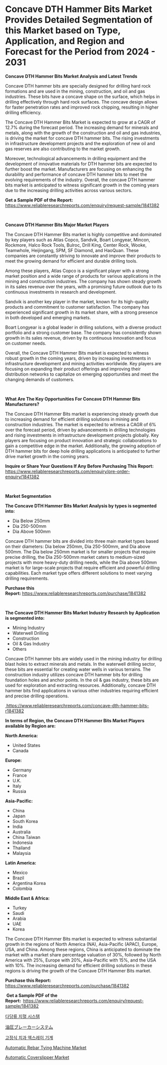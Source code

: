 <p><h1>Concave DTH Hammer Bits Market Provides Detailed Segmentation of this Market based on Type, Application, and Region and Forecast for the Period from 2024 - 2031</h1></p><p><strong>Concave DTH Hammer Bits Market Analysis and Latest Trends</strong></p>
<p><p>Concave DTH hammer bits are specially designed for drilling hard rock formations and are used in the mining, construction, and oil and gas industries. These bits have a concave shape on the surface, which helps in drilling effectively through hard rock surfaces. The concave design allows for faster penetration rates and improved rock chipping, resulting in higher drilling efficiency.</p><p>The Concave DTH Hammer Bits Market is expected to grow at a CAGR of 12.7% during the forecast period. The increasing demand for minerals and metals, along with the growth of the construction and oil and gas industries, is driving the market for concave DTH hammer bits. The rising investments in infrastructure development projects and the exploration of new oil and gas reserves are also contributing to the market growth.</p><p>Moreover, technological advancements in drilling equipment and the development of innovative materials for DTH hammer bits are expected to further boost the market. Manufacturers are focusing on enhancing the durability and performance of concave DTH hammer bits to meet the evolving requirements of the industry. Overall, the concave DTH hammer bits market is anticipated to witness significant growth in the coming years due to the increasing drilling activities across various sectors.</p></p>
<p><strong>Get a Sample PDF of the Report:&nbsp;</strong> <a href="https://www.reliableresearchreports.com/enquiry/request-sample/1841382">https://www.reliableresearchreports.com/enquiry/request-sample/1841382</a></p>
<p>&nbsp;</p>
<p><strong>Concave DTH Hammer Bits Major Market Players</strong></p>
<p><p>The Concave DTH Hammer Bits market is highly competitive and dominated by key players such as Atlas Copco, Sandvik, Boart Longyear, Mincon, Rockmore, Halco Rock Tools, Bulroc, Drill King, Center Rock, Wooke, Teamwhole, Heijingang, SPM, SF Diamond, and HaoQuan. These companies are constantly striving to innovate and improve their products to meet the growing demand for efficient and durable drilling tools.</p><p>Among these players, Atlas Copco is a significant player with a strong market position and a wide range of products for various applications in the mining and construction industries. The company has shown steady growth in its sales revenue over the years, with a promising future outlook due to its continuous investments in research and development.</p><p>Sandvik is another key player in the market, known for its high-quality products and commitment to customer satisfaction. The company has experienced significant growth in its market share, with a strong presence in both developed and emerging markets.</p><p>Boart Longyear is a global leader in drilling solutions, with a diverse product portfolio and a strong customer base. The company has consistently shown growth in its sales revenue, driven by its continuous innovation and focus on customer needs.</p><p>Overall, the Concave DTH Hammer Bits market is expected to witness robust growth in the coming years, driven by increasing investments in infrastructure development and mining activities worldwide. Key players are focusing on expanding their product offerings and improving their distribution networks to capitalize on emerging opportunities and meet the changing demands of customers.</p></p>
<p>&nbsp;</p>
<p><strong>What Are The Key Opportunities For Concave DTH Hammer Bits Manufacturers?</strong></p>
<p><p>The Concave DTH Hammer Bits market is experiencing steady growth due to increasing demand for efficient drilling solutions in mining and construction industries. The market is expected to witness a CAGR of 6% over the forecast period, driven by advancements in drilling technologies and rising investments in infrastructure development projects globally. Key players are focusing on product innovation and strategic collaborations to gain a competitive edge in the market. Additionally, the growing adoption of DTH hammer bits for deep hole drilling applications is anticipated to further drive market growth in the coming years.</p></p>
<p><strong>Inquire or Share Your Questions If Any Before Purchasing This Report:</strong> <a href="https://www.reliableresearchreports.com/enquiry/pre-order-enquiry/1841382">https://www.reliableresearchreports.com/enquiry/pre-order-enquiry/1841382</a></p>
<p>&nbsp;</p>
<p><strong>Market Segmentation</strong></p>
<p><strong>The Concave DTH Hammer Bits Market Analysis by types is segmented into:</strong></p>
<p><ul><li>Dia Below 250mm</li><li>Dia 250-500mm</li><li>Dia Above 500mm</li></ul></p>
<p><p>Concave DTH hammer bits are divided into three main market types based on their diameters: Dia below 250mm, Dia 250-500mm, and Dia above 500mm. The Dia below 250mm market is for smaller projects that require precise drilling, the Dia 250-500mm market caters to medium-sized projects with more heavy-duty drilling needs, while the Dia above 500mm market is for large-scale projects that require efficient and powerful drilling capabilities. Each market type offers different solutions to meet varying drilling requirements.</p></p>
<p><strong>Purchase this Report:&nbsp;</strong><a href="https://www.reliableresearchreports.com/purchase/1841382">https://www.reliableresearchreports.com/purchase/1841382</a></p>
<p>&nbsp;</p>
<p><strong>The Concave DTH Hammer Bits Market Industry Research by Application is segmented into:</strong></p>
<p><ul><li>Mining Industry</li><li>Waterwell Drilling</li><li>Construction</li><li>Oil & Gas Industry</li><li>Others</li></ul></p>
<p><p>Concave DTH hammer bits are widely used in the mining industry for drilling blast holes to extract minerals and metals. In the waterwell drilling sector, these bits are essential for creating water wells in various terrains. The construction industry utilizes concave DTH hammer bits for drilling foundation holes and anchor points. In the oil & gas industry, these bits are used for exploration and extracting resources. Additionally, concave DTH hammer bits find applications in various other industries requiring efficient and precise drilling operations.</p></p>
<p><a href="https://www.reliableresearchreports.com/concave-dth-hammer-bits-r1841382">&nbsp;https://www.reliableresearchreports.com/concave-dth-hammer-bits-r1841382</a></p>
<p><strong>In terms of Region, the Concave DTH Hammer Bits Market Players available by Region are:</strong></p>
<p>
    <p> <strong> North America: </strong>
        <ul>
            <li>United States</li>
            <li>Canada</li>
        </ul>
        </p> 
    <p> <strong> Europe: </strong>
        <ul>
            <li>Germany</li>
            <li>France</li>
            <li>U.K.</li>
            <li>Italy</li>
            <li>Russia</li>
        </ul>
        </p> 
    <p> <strong> Asia-Pacific: </strong>
        <ul>
            <li>China</li>
            <li>Japan</li>
            <li>South Korea</li>
            <li>India</li>
            <li>Australia</li>
            <li>China Taiwan</li>
            <li>Indonesia</li>
            <li>Thailand</li>
            <li>Malaysia</li>
        </ul>
        </p> 
    <p> <strong> Latin America: </strong>
        <ul>
            <li>Mexico</li>
            <li>Brazil</li>
            <li>Argentina Korea</li>
            <li>Colombia</li>
        </ul>
        </p> 
    <p> <strong> Middle East & Africa: </strong>
        <ul>
            <li>Turkey</li>
            <li>Saudi</li>
            <li>Arabia</li>
            <li>UAE</li>
            <li>Korea</li>
        </ul>
    </p>
    </p>
<p><p>The Concave DTH Hammer Bits market is expected to witness substantial growth in the regions of North America (NA), Asia-Pacific (APAC), Europe, USA, and China. Among these regions, China is anticipated to dominate the market with a market share percentage valuation of 30%, followed by North America with 25%, Europe with 20%, Asia-Pacific with 15%, and the USA with 10%. The increasing demand for efficient drilling solutions in these regions is driving the growth of the Concave DTH Hammer Bits market.</p></p>
<p><strong>Purchase this Report: </strong><a href="https://www.reliableresearchreports.com/purchase/1841382">https://www.reliableresearchreports.com/purchase/1841382</a></p>
<p>&nbsp;<strong>Get a Sample PDF of the Report:&nbsp;&nbsp;</strong><a href="https://www.reliableresearchreports.com/enquiry/request-sample/1841382">https://www.reliableresearchreports.com/enquiry/request-sample/1841382</a></p>
<p><strong></strong></p>
<p><p><a href="https://github.com/RichardLueilwitz787/Market-Research-Report-List-2/blob/main/2661896176582.md">다당류 지혈 시스템</a></p><p><a href="https://github.com/CarlieShields/Market-Research-Report-List-1/blob/main/8233337163937.md">油圧ブレーカーシステム</a></p><p><a href="https://github.com/kein8762/Market-Research-Report-List-2/blob/main/7375877176583.md">고정식 치과 엑스레이 기계</a></p><p><a href="https://github.com/goodweq44/Market-Research-Report-List-1/blob/main/automatic-rebar-tying-machine-market.md">Automatic Rebar Tying Machine Market</a></p><p><a href="https://github.com/jahid123ahm/Market-Research-Report-List-1/blob/main/automatic-coverslipper-market.md">Automatic Coverslipper Market</a></p></p>